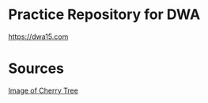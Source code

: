 # Practice Repository for DWA
<https://dwa15.com>

# Sources
[Image of Cherry Tree](https://upload.wikimedia.org/wikipedia/commons/3/3d/Donated_Japanese_Cherry_Tree.jpg)
